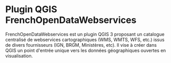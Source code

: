 # Plugin QGIS FrenchOpenDataWebservices

FrenchOpenDataWebservices est un plugin QGIS 3 proposant un catalogue centralisé de webservices cartographiques (WMS, WMTS, WFS, etc.) issus de divers fournisseurs (IGN, BRGM, Ministères, etc). Il vise à créer dans QGIS un point d'entrée unique vers les données géographiques ouvertes en visualisation.
